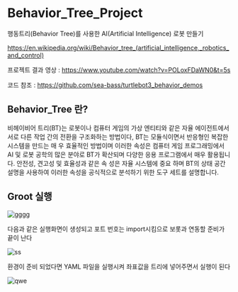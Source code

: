 # Behavior_Tree_Project

행동트리(Behavior Tree)를 사용한 AI(Artificial Intelligence) 로봇 만들기

https://en.wikipedia.org/wiki/Behavior_tree_(artificial_intelligence,_robotics_and_control)

프로젝트 결과 영상 : https://www.youtube.com/watch?v=POLoxFDaWN0&t=5s

코드 참조 : https://github.com/sea-bass/turtlebot3_behavior_demos

## Behavior_Tree 란?

비헤이비어 트리(BT)는 로봇이나 컴퓨터 게임의 가상 엔티티와 같은 자율 에이전트에서 서로 다른 작업 간의 전환을 구조화하는 방법이다, BT는 모듈식이면서 반응형인 복잡한 시스템을 만드는 매
우 효율적인 방법이며 이러한 속성은 컴퓨터 게임 프로그래밍에서 AI 및 로봇 공학의 많은 분야로 BT가 확산되며 다양한 응용 프로그램에서 매우 활용됩니다. 안전성, 견고성 및 효율성과 같은 속
성은 자율 시스템에 중요 하며 BT의 상태 공간 설명을 사용하여 이러한 속성을 공식적으로 분석하기 위한 도구 세트를 설명합니다.


## Groot 실행
![gggg](https://user-images.githubusercontent.com/84003327/182108199-b6140f91-bc38-46cb-8d7a-1ab8c56d71af.png)

다음과 같은 실행화면이 생성되고 포트 번호는 import시킴으로 보롯과 연동할 준비가 끝이 난다  

![ss](https://user-images.githubusercontent.com/84003327/185026707-4fe0e3dc-f992-4f3b-85df-f42aef69f72e.png)

환경이 준비 되었다면 YAML 파일을 실행시켜 좌표값을 트리에 넣어주면서 실행이 된다 

![qwe](https://user-images.githubusercontent.com/84003327/185027695-6ac5b5f0-f93c-491d-a8cd-9ab98c0a1323.png)
